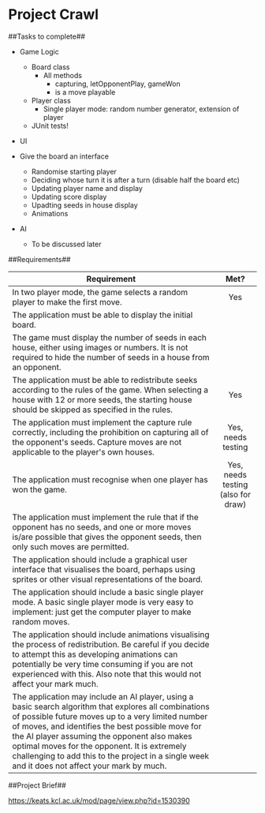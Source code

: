 # Project Crawl #

##Tasks to complete##
- Game Logic
  - Board class
    - All methods
      - capturing, letOpponentPlay, gameWon
      - is a move playable
  - Player class 
    - Single player mode: random number generator, extension of player
  - JUnit tests!
- UI
 - Give the board an interface
    - Randomise starting player
    - Deciding whose turn it is after a turn (disable half the board etc)
    - Updating player name and display
    - Updating score display
    - Upadting seeds in house display
    - Animations

- AI
  - To be discussed later

##Requirements##

| Requirement                | Met?           |
| -------------------------- |:--------------:| 
| In two player mode, the game selects a random player to make the first move.  | Yes |
| The application must be able to display the initial board. | |
| The game must display the number of seeds in each house, either using images or numbers. It is not required to hide the number of seeds in a house from an opponent. |  |
| The application must be able to redistribute seeks according to the rules of the game. When selecting a house with 12 or more seeds, the starting house should be skipped as specified in the rules. | Yes |
| The application must implement the capture rule correctly, including the prohibition on capturing all of the opponent's seeds. Capture moves are not applicable to the player's own houses. | Yes, needs testing |
| The application must recognise when one player has won the game. | Yes, needs testing (also for draw) |
| The application must implement the rule that if the opponent has no seeds, and one or more moves is/are possible that gives the opponent seeds, then only such moves are permitted. | | In progress |
|The application should include a graphical user interface that visualises the board, perhaps using sprites or other visual representations of the board.
|The application should include a basic single player mode. A basic single player mode is very easy to implement: just get the computer player to make random moves.| | In Progress |
|The application should include animations visualising the process of redistribution. Be careful if you decide to attempt this as developing animations can potentially be very time consuming if you are not experienced with this. Also note that this would not affect your mark much.| | |
|The application may include an AI player, using a basic search algorithm that explores all combinations of possible future moves up to a very limited number of moves, and identifies the best possible move for the AI player assuming the opponent also makes optimal moves for the opponent. It is extremely challenging to add this to the project in a single week and it does not affect your mark by much.| | |

##Project Brief##

https://keats.kcl.ac.uk/mod/page/view.php?id=1530390
